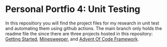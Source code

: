# Personal Portfio 4: Unit Testing

In this repositiory you will find the project files for my research in unit test and automating them using github actions.
The main branch only holds the readme file the since there are three projects hosted in this repository: [Getting Started](https://github.com/mathias-bevers/term2.4-personal-portfolio/tree/getting-started), [Minesweeper](https://github.com/mathias-bevers/term2.4-personal-portfolio/tree/minesweeper), and [Advent Of Code Framework](https://github.com/mathias-bevers/term2.4-personal-portfolio/tree/aoc).